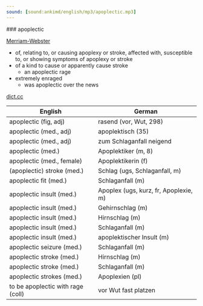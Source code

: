 ```yaml
---
sound: [sound:ankimd/english/mp3/apoplectic.mp3]
---
```


\### apoplectic

[Merriam-Webster](https://www.merriam-webster.com/dictionary/apoplectic)

- of, relating to, or causing apoplexy or stroke, affected with, susceptible to, or showing symptoms of apoplexy or stroke
- of a kind to cause or apparently cause stroke
    - an apoplectic rage
- extremely enraged
    - was apoplectic over the news

[dict.cc](https://www.dict.cc/apoplectic)

| English        | German       |
| -------------- | ------------ |
| apoplectic (fig, adj) | rasend (vor, Wut, 298) |
| apoplectic (med., adj) | apoplektisch (35) |
| apoplectic (med., adj) | zum Schlaganfall neigend |
| apoplectic (med.) | Apoplektiker (m, 8) |
| apoplectic (med., female) | Apoplektikerin (f) |
| (apoplectic) stroke (med.) | Schlag (ugs, Schlaganfall, m) |
| apoplectic fit (med.) | Schlaganfall (m) |
| apoplectic insult (med.) | Apoplex (ugs, kurz, fr, Apoplexie, m) |
| apoplectic insult (med.) | Gehirnschlag (m) |
| apoplectic insult (med.) | Hirnschlag (m) |
| apoplectic insult (med.) | Schlaganfall (m) |
| apoplectic insult (med.) | apoplektischer Insult (m) |
| apoplectic seizure (med.) | Schlaganfall (m) |
| apoplectic stroke (med.) | Hirnschlag (m) |
| apoplectic stroke (med.) | Schlaganfall (m) |
| apoplectic strokes (med.) | Apoplexien (pl) |
| to be apoplectic with rage (coll) | vor Wut fast platzen |
